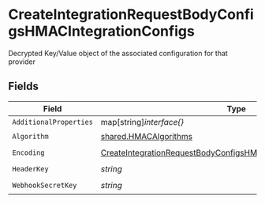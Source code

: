 # CreateIntegrationRequestBodyConfigsHMACIntegrationConfigs

Decrypted Key/Value object of the associated configuration for that provider


## Fields

| Field                                                                                                                                                             | Type                                                                                                                                                              | Required                                                                                                                                                          | Description                                                                                                                                                       |
| ----------------------------------------------------------------------------------------------------------------------------------------------------------------- | ----------------------------------------------------------------------------------------------------------------------------------------------------------------- | ----------------------------------------------------------------------------------------------------------------------------------------------------------------- | ----------------------------------------------------------------------------------------------------------------------------------------------------------------- |
| `AdditionalProperties`                                                                                                                                            | map[string]*interface{}*                                                                                                                                          | :heavy_minus_sign:                                                                                                                                                | N/A                                                                                                                                                               |
| `Algorithm`                                                                                                                                                       | [shared.HMACAlgorithms](../../models/shared/hmacalgorithms.md)                                                                                                    | :heavy_check_mark:                                                                                                                                                | N/A                                                                                                                                                               |
| `Encoding`                                                                                                                                                        | [CreateIntegrationRequestBodyConfigsHMACIntegrationConfigsEncoding](../../models/operations/createintegrationrequestbodyconfigshmacintegrationconfigsencoding.md) | :heavy_check_mark:                                                                                                                                                | N/A                                                                                                                                                               |
| `HeaderKey`                                                                                                                                                       | *string*                                                                                                                                                          | :heavy_check_mark:                                                                                                                                                | N/A                                                                                                                                                               |
| `WebhookSecretKey`                                                                                                                                                | *string*                                                                                                                                                          | :heavy_check_mark:                                                                                                                                                | N/A                                                                                                                                                               |